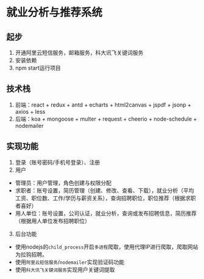 # 就业分析与推荐系统
## 起步
1. 开通阿里云短信服务，邮箱服务，科大讯飞关键词服务
2. 安装依赖
3. npm start运行项目
## 技术栈
1. 前端：react + redux + antd + echarts + html2canvas + jspdf + jsonp + axios + less
2. 后端：koa + mongoose + multer + request + cheerio + node-schedule + nodemailer
## 实现功能
1. 登录（账号密码/手机号登录）、注册
2. 用户
- 管理员：用户管理，角色创建与权限分配
- 求职者：账号设置，简历管理（创建、修改、查看、下载），就业分析（平均工资、职位数、工作/学历与薪资关系），查询招聘职位，职位推荐（根据求职者喜好）
- 用人单位：账号设置，公司认证，就业分析，查询或发布招聘信息，简历推荐（根据用人单位发布招聘职位）
3. 后台功能
- 使用nodejs的`child_process`开启`多进程`爬取，使用代理IP进行爬取，爬取网站为拉钩招聘。
- 使用`阿里云短信服务`/`nodemailer`实现验证码功能
- 使用`科大讯飞关键词服务`实现用户关键词提取